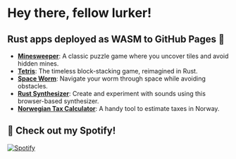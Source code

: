 # Hey there, fellow lurker!



## Rust apps deployed as WASM to GitHub Pages 🦀

- **[Minesweeper](https://hvalfangst.github.io/minesweeper)**: A classic puzzle game where you uncover tiles and avoid hidden mines.
- **[Tetris](https://hvalfangst.github.io/tetris)**: The timeless block-stacking game, reimagined in Rust.
- **[Space Worm](https://hvalfangst.github.io/space-worm)**: Navigate your worm through space while avoiding obstacles.
- **[Rust Synthesizer](https://hvalfangst.github.io/Rust-Synthesizer)**: Create and experiment with sounds using this browser-based synthesizer.
- **[Norwegian Tax Calculator](https://hvalfangst.github.io/norwegian-tax-calculator)**: A handy tool to estimate taxes in Norway.


## 🎵 Check out my Spotify!
[![Spotify](https://img.shields.io/badge/Spotify-Artist_Profile-1DB954?logo=spotify&logoColor=white&style=for-the-badge)](https://open.spotify.com/artist/2c2LQHCbWDtjUFuDD8K2ER)